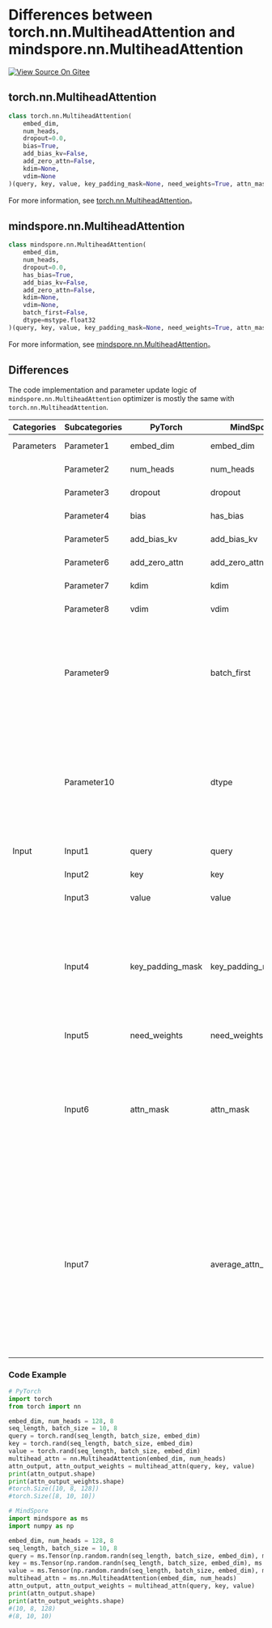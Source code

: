 # Differences between torch.nn.MultiheadAttention and mindspore.nn.MultiheadAttention

[![View Source On Gitee](https://mindspore-website.obs.cn-north-4.myhuaweicloud.com/website-images/r2.2/resource/_static/logo_source.svg)](https://gitee.com/mindspore/docs/blob/r2.2/docs/mindspore/source_en/note/api_mapping/pytorch_diff/MultiheadAttention.md)

## torch.nn.MultiheadAttention

```python
class torch.nn.MultiheadAttention(
    embed_dim,
    num_heads,
    dropout=0.0,
    bias=True,
    add_bias_kv=False,
    add_zero_attn=False,
    kdim=None,
    vdim=None
)(query, key, value, key_padding_mask=None, need_weights=True, attn_mask=None)
```

For more information, see [torch.nn.MultiheadAttention](https://pytorch.org/docs/1.8.1/generated/torch.nn.MultiheadAttention.html)。

## mindspore.nn.MultiheadAttention

```python
class mindspore.nn.MultiheadAttention(
    embed_dim,
    num_heads,
    dropout=0.0,
    has_bias=True,
    add_bias_kv=False,
    add_zero_attn=False,
    kdim=None,
    vdim=None,
    batch_first=False,
    dtype=mstype.float32
)(query, key, value, key_padding_mask=None, need_weights=True, attn_mask=None, average_attn_weights=True)
```

For more information, see [mindspore.nn.MultiheadAttention](https://mindspore.cn/docs/en/r2.2/api_python/nn/mindspore.nn.MultiheadAttention.html)。

## Differences

The code implementation and parameter update logic of `mindspore.nn.MultiheadAttention` optimizer is mostly the same with `torch.nn.MultiheadAttention`.

| Categories  | Subcategories  | PyTorch                  | MindSpore     | Difference                                                 |
| ---- |-----  |------------------------- |-------------  |----------------------------------------------------|
| Parameters  | Parameter1 | embed_dim            | embed_dim | Consistent function                                               |
|      | Parameter2 | num_heads               | num_heads    | Consistent function                                        |
|      | Parameter3 | dropout               | dropout          | Consistent function           |
|      | Parameter4 | bias               | has_bias          | Consistent function           |
|      | Parameter5 | add_bias_kv               | add_bias_kv          | Consistent function           |
|      | Parameter6 | add_zero_attn        | add_zero_attn          | Consistent function |
|      | Parameter7 | kdim                 | kdim          | Consistent function |
|      | Parameter8 | vdim                 | vdim          | Consistent function |
|      | Parameter9 |                      | batch_first          | In MindSpore, first batch can be set as batch dimension, PyTorch does not have this function. |
|      | Parameter10 |                     | dtype          | In MindSpore, dtype can be set in Parameters using 'dtype'. PyTorch does not have this function. |
| Input  | Input1 | query            | query | Consistent function                                                |
|      | Input2 | key           | key | Consistent function                                                |
|      | Input3 | value      | value | Consistent function                                                |
|      | Input4 | key_padding_mask            | key_padding_mask | In MindSpore, dtype can be set as float or bool Tensor; in PyTorch dtype can be set as byte or bool Tensor. |
|      | Input5 | need_weights           | need_weights | Consistent function                                                |
|      | Input6 | attn_mask      | attn_mask | In MindSpore, dtype can be set as float or bool Tensor; in PyTorch dtype can be set as float, byte or bool Tensor. |
|      | Input7 |                | average_attn_weights | If true, indicates that the returned attn_weights should be averaged across heads. Otherwise, attn_weights are provided separately per head. PyTorch does not have this function. |

### Code Example

```python
# PyTorch
import torch
from torch import nn

embed_dim, num_heads = 128, 8
seq_length, batch_size = 10, 8
query = torch.rand(seq_length, batch_size, embed_dim)
key = torch.rand(seq_length, batch_size, embed_dim)
value = torch.rand(seq_length, batch_size, embed_dim)
multihead_attn = nn.MultiheadAttention(embed_dim, num_heads)
attn_output, attn_output_weights = multihead_attn(query, key, value)
print(attn_output.shape)
print(attn_output_weights.shape)
#torch.Size([10, 8, 128])
#torch.Size([8, 10, 10])

# MindSpore
import mindspore as ms
import numpy as np

embed_dim, num_heads = 128, 8
seq_length, batch_size = 10, 8
query = ms.Tensor(np.random.randn(seq_length, batch_size, embed_dim), ms.float32)
key = ms.Tensor(np.random.randn(seq_length, batch_size, embed_dim), ms.float32)
value = ms.Tensor(np.random.randn(seq_length, batch_size, embed_dim), ms.float32)
multihead_attn = ms.nn.MultiheadAttention(embed_dim, num_heads)
attn_output, attn_output_weights = multihead_attn(query, key, value)
print(attn_output.shape)
print(attn_output_weights.shape)
#(10, 8, 128)
#(8, 10, 10)
```